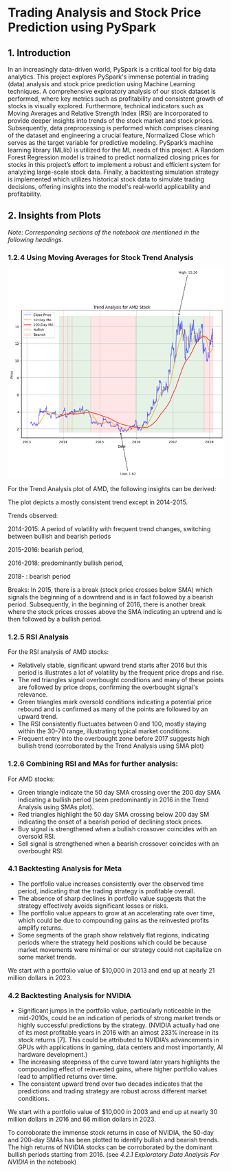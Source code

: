 # Trading Analysis and Stock Price Prediction using PySpark

## 1. Introduction 
In an increasingly data-driven world, PySpark is a critical tool for big data analytics. This project explores PySpark's immense potential in trading (data) analysis and stock price prediction using Machine Learning techniques. A comprehensive exploratory analysis of our stock dataset is performed, where key metrics such as profitability and consistent growth of stocks is visually explored. Furthermore, technical indicators such as Moving Averages and Relative Strength Index (RSI) are incorporated to provide deeper insights into trends of the stock market and stock prices. Subsequently, data preprocessing is performed which comprises cleaning of the dataset and engineering a crucial feature, Normalized Close which serves as the target variable for predictive modeling. PySpark’s machine learning library (MLlib) is utilized for the ML needs of this project. A Random Forest Regression model is trained to predict normalized closing prices for stocks in this project’s effort to implement a robust and efficient system for analyzing large-scale stock data. Finally,  a backtesting simulation strategy is implemented which utilizes historical stock data to simulate trading decisions, offering insights into the model's real-world applicability and profitability.


## 2. Insights from Plots 

_Note: Corresponding sections of the notebook are mentioned in the following headings._

### 1.2.4 Using Moving Averages for Stock Trend Analysis

![Trend Analysis by using SMAs](https://github.com/aratrika02/stock-analysis-project/blob/main/sma_amd.png)

For the Trend Analysis plot of AMD, the following insights can be derived:

The plot depicts a mostly consistent trend except in 2014-2015.

Trends observed: 

2014-2015: A period of volatility with frequent trend changes, switching between bullish and bearish periods

2015-2016: bearish period, 

2016-2018: predominantly bullish period,

2018- : bearish period

Breaks: In 2015, there is a break (stock price crosses below SMA)  which signals the beginning of a downtrend and is in fact followed by a bearish period.
Subsequently, in the beginning of 2016, there is another break where the stock prices crosses above the SMA indicating an uptrend and is then followed by a bullish period.


### 1.2.5 RSI Analysis
For the RSI analysis of AMD stocks:

* Relatively stable, significant upward trend starts after 2016 but this period is illustrates a lot of volatility by the frequent price drops and rise. 
* The red triangles signal overbought conditions and many of these points are followed by price drops, confirming the overbought signal's relevance.
* Green triangles mark oversold conditions indicating a potential price rebound and is confirmed as many of the points  are followed by an upward trend.
* The RSI consistently fluctuates between 0 and 100, mostly staying within the 30–70 range, illustrating typical market conditions.
* Frequent entry into the overbought zone before 2017 suggests high bullish trend (corroborated by the Trend Analysis using SMA plot)


### 1.2.6 Combining RSI and MAs for further analysis:
For AMD stocks: 
- Green triangle indicate the 50 day SMA crossing over the 200 day SMA indicating a bullish period (seen predominantly in 2016 in the Trend Analysis using SMAs plot).
- Red triangles highlight the 50 day SMA crossing below 200 day SM indicating the onset of a bearish period of declining stock prices.
- Buy signal is strengthened when a bullish crossover coincides with an oversold RSI.
- Sell signal is strengthened when a bearish crossover coincides with an overbought RSI.


### 4.1 Backtesting Analysis for Meta

- The portfolio value increases consistently over the observed time period, indicating that the trading strategy is profitable overall.
- The absence of sharp declines in portfolio value suggests that the strategy effectively avoids significant losses or risks.
- The portfolio value appears to grow at an accelerating rate over time, which could be due to compounding gains as the reinvested profits amplify returns.
- Some segments of the graph show relatively flat regions, indicating periods where the strategy held positions which could be because market movements were minimal or our strategy could not capitalize on some market trends.

We start with a portfolio value of $10,000 in 2013 and end up at nearly 21 million dollars in 2023.

### 4.2 Backtesting Analysis for NVIDIA
- Significant jumps in the portfolio value, particularly noticeable in the mid-2010s, could be an indication of periods of strong market trends or highly successful predictions by the strategy.
(NVIDIA actually had one of its most profitable years in 2016 with an almost 233% increase in its stock returns [7]. This could be attributed to NVIDIA’s advancements in GPUs with applications in gaming, data centers and most importantly, AI hardware development.)
- The increasing steepness of the curve toward later years highlights the compounding effect of reinvested gains, where higher portfolio values lead to amplified returns over time.
- The consistent upward trend over two decades indicates that the predictions and trading strategy are robust across different market conditions.

We start with a portfolio value of $10,000 in 2003 and end up at nearly 30 million dollars in 2016 and 66 million dollars in 2023. 

To corroborate the immense stock returns in case of NVIDIA, the 50-day and 200-day SMAs has been plotted to identify bullish and bearish trends. The high returns of NVIDIA stocks can be corroborated by the dominant bullish periods starting from 2016. (see _4.2.1 Exploratory Data Analysis For NVIDIA_ in the notebook)




